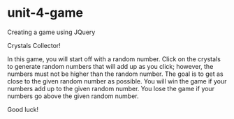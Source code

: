 # unit-4-game
Creating a game using JQuery

Crystals Collector!

In this game, you will start off with a random number. Click on the crystals to generate random numbers that will add up as you click; 
however, the numbers must not be higher than the random number. The goal is to get as close to the given random number as possible.
You will win the game if your numbers add up to the given random number. You lose the game if your numbers go above the given 
random number.

Good luck!
